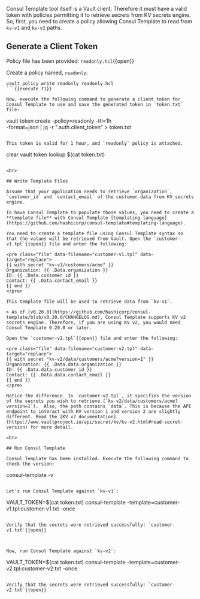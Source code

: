 Consul Template tool itself is a Vault client. Therefore it must have a valid token with policies permitting it to retrieve secrets from KV secrets engine. So, first, you need to create a policy allowing Consul Template to read from `kv-v1` and `kv-v2` paths.


## Generate a Client Token

Policy file has been provided: `readonly.hcl`{{open}}

Create a policy named, `readonly`:

```
vault policy write readonly readonly.hcl
```{{execute T1}}

Now, execute the following command to generate a client token for Consul Template to use and save the generated token in `token.txt` file:

```
vault token create -policy=readonly -ttl=1h \
      -format=json | jq -r ".auth.client_token" > token.txt
```{{execute T1}}

This token is valid for 1 hour, and `readonly` policy is attached.

```
clear
vault token lookup $(cat token.txt)
```{{execute T1}}

<br>

## Write Template Files

Assume that your application needs to retrieve `organization`, `customer_id` and `contact_email` of the customer data from KV secrets engine.

To have Consul Template to populate those values, you need to create a **template file** with Consul Template [templating language](https://github.com/hashicorp/consul-template#templating-language).

You need to create a template file using Consul Template syntax so that the values will be retrieved from Vault. Open the `customer-v1.tpl`{{open}} file and enter the following:

<pre class="file" data-filename="customer-v1.tpl" data-target="replace">
{{ with secret "kv-v1/customers/acme" }}
Organization: {{ .Data.organization }}
ID: {{ .Data.customer_id }}
Contact: {{ .Data.contact_email }}
{{ end }}
</pre>

This template file will be used to retrieve data from `kv-v1`.

> As of [v0.20.0](https://github.com/hashicorp/consul-template/blob/v0.20.0/CHANGELOG.md), Consul Template supports KV v2 secrets engine. Therefore, if you are using KV v2, you would need Consul Template 0.20.0 or later.

Open the `customer-v2.tpl`{{open}} file and enter the following:

<pre class="file" data-filename="customer-v2.tpl" data-target="replace">
{{ with secret "kv-v2/data/customers/acme?version=1" }}
Organization: {{ .Data.data.organization }}
ID: {{ .Data.data.customer_id }}
Contact: {{ .Data.data.contact_email }}
{{ end }}
</pre>

Notice the difference. In `customer-v2.tpl`, it specifies the version of the secrets you wish to retrieve (`kv-v2/data/customers/acme?version=1`).  Also, the path contains `data`. This is because the API endpoint to interact with KV version 1 and version 2 are slightly different. Read the [KV v2 documentation](https://www.vaultproject.io/api/secret/kv/kv-v2.html#read-secret-version) for more detail.

<br>

## Run Consul Template

Consul Template has been installed. Execute the following command to check the version:

```
consul-template -v
```{{execute T1}}

Let's run Consul Template against `kv-v1`:

```
VAULT_TOKEN=$(cat token.txt) consul-template -template=customer-v1.tpl:customer-v1.txt -once
```{{execute T1}}

Verify that the secrets were retrieved successfully: `customer-v1.txt`{{open}}



Now, run Consul Template against `kv-v2`:

```
VAULT_TOKEN=$(cat token.txt) consul-template -template=customer-v2.tpl:customer-v2.txt -once
```{{execute T1}}

Verify that the secrets were retrieved successfully: `customer-v2.txt`{{open}}
